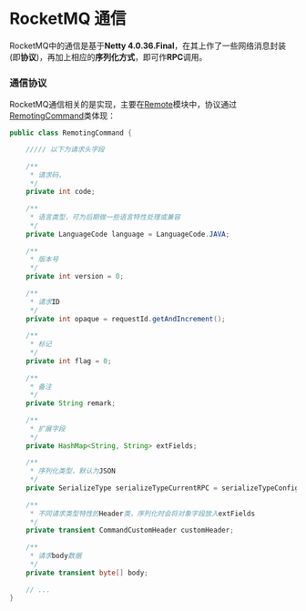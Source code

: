 # RocketMQ 通信

RocketMQ中的通信是基于**Netty 4.0.36.Final**，在其上作了一些网络消息封装(即**协议**)，再加上相应的**序列化方式**，即可作**RPC**调用。

### 通信协议

RocketMQ通信相关的是实现，主要在[Remote](../remoting)模块中，协议通过[RemotingCommand](../remoting/src/main/java/org/apache/rocketmq/remoting/protocol/RemotingCommand.java)类体现：

```java
public class RemotingCommand {

	///// 以下为请求头字段
	
	/**
	 * 请求码，
	 */
	private int code;
	
	/**
	 * 语言类型，可为后期做一些语言特性处理或兼容
	 */
	private LanguageCode language = LanguageCode.JAVA;
	
	/**
	 * 版本号
	 */
	private int version = 0;
	
	/**
	 * 请求ID
	 */
	private int opaque = requestId.getAndIncrement();
	
	/**
	 * 标记
	 */
	private int flag = 0;
	
	/**
	 * 备注
	 */
	private String remark;
	
	/**
	 * 扩展字段
	 */
	private HashMap<String, String> extFields;
	
	/**
	 * 序列化类型，默认为JSON
	 */
	private SerializeType serializeTypeCurrentRPC = serializeTypeConfigInThisServer;
	
	/**
	 * 不同请求类型特性的Header类，序列化时会将对象字段放入extFields
	 */
	private transient CommandCustomHeader customHeader;
	    
	/**
	 * 请求body数据
	 */
	private transient byte[] body;
	
	// ...
}

```